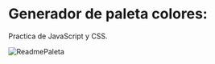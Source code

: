 # Generador de paleta colores:

Practica de JavaScript y CSS.

![ReadmePaleta](https://user-images.githubusercontent.com/92543379/160716569-50d2ca61-35d5-4c97-80bb-58497b0e2623.jpg)
